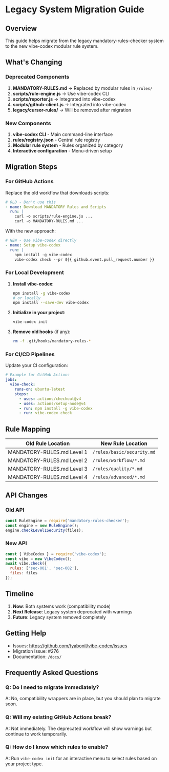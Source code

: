 # Legacy System Migration Guide

## Overview
This guide helps migrate from the legacy mandatory-rules-checker system to the new vibe-codex modular rule system.

## What's Changing

### Deprecated Components
1. **MANDATORY-RULES.md** → Replaced by modular rules in `/rules/`
2. **scripts/rule-engine.js** → Use vibe-codex CLI
3. **scripts/reporter.js** → Integrated into vibe-codex
4. **scripts/github-client.js** → Integrated into vibe-codex
5. **legacy/cursor-rules/** → Will be removed after migration

### New Components
1. **vibe-codex CLI** - Main command-line interface
2. **rules/registry.json** - Central rule registry
3. **Modular rule system** - Rules organized by category
4. **Interactive configuration** - Menu-driven setup

## Migration Steps

### For GitHub Actions

Replace the old workflow that downloads scripts:

```yaml
# OLD - Don't use this
- name: Download MANDATORY Rules and Scripts
  run: |
    curl -o scripts/rule-engine.js ...
    curl -o MANDATORY-RULES.md ...
```

With the new approach:

```yaml
# NEW - Use vibe-codex directly
- name: Setup vibe-codex
  run: |
    npm install -g vibe-codex
    vibe-codex check --pr ${{ github.event.pull_request.number }}
```

### For Local Development

1. **Install vibe-codex**:
   ```bash
   npm install -g vibe-codex
   # or locally
   npm install --save-dev vibe-codex
   ```

2. **Initialize in your project**:
   ```bash
   vibe-codex init
   ```

3. **Remove old hooks** (if any):
   ```bash
   rm -f .git/hooks/mandatory-rules-*
   ```

### For CI/CD Pipelines

Update your CI configuration:

```yaml
# Example for GitHub Actions
jobs:
  vibe-check:
    runs-on: ubuntu-latest
    steps:
      - uses: actions/checkout@v4
      - uses: actions/setup-node@v4
      - run: npm install -g vibe-codex
      - run: vibe-codex check
```

## Rule Mapping

| Old Rule Location | New Rule Location |
|-------------------|-------------------|
| MANDATORY-RULES.md Level 1 | `/rules/basic/security.md` |
| MANDATORY-RULES.md Level 2 | `/rules/workflow/*.md` |
| MANDATORY-RULES.md Level 3 | `/rules/quality/*.md` |
| MANDATORY-RULES.md Level 4 | `/rules/advanced/*.md` |

## API Changes

### Old API
```javascript
const RuleEngine = require('mandatory-rules-checker');
const engine = new RuleEngine();
engine.checkLevel1Security(files);
```

### New API
```javascript
const { VibeCodex } = require('vibe-codex');
const vibe = new VibeCodex();
await vibe.check({ 
  rules: ['sec-001', 'sec-002'],
  files: files 
});
```

## Timeline

1. **Now**: Both systems work (compatibility mode)
2. **Next Release**: Legacy system deprecated with warnings
3. **Future**: Legacy system removed completely

## Getting Help

- Issues: https://github.com/tyabonil/vibe-codex/issues
- Migration Issue: #276
- Documentation: `/docs/`

## Frequently Asked Questions

### Q: Do I need to migrate immediately?
A: No, compatibility wrappers are in place, but you should plan to migrate soon.

### Q: Will my existing GitHub Actions break?
A: Not immediately. The deprecated workflow will show warnings but continue to work temporarily.

### Q: How do I know which rules to enable?
A: Run `vibe-codex init` for an interactive menu to select rules based on your project type.